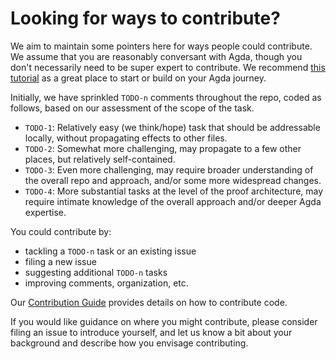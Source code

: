 # Looking for ways to contribute?  

We aim to maintain some pointers here for ways people could contribute.  We assume that you are reasonably conversant with Agda, though you don't necessarily need to be super expert to contribute.  We recommend [this tutorial](https://plfa.github.io/) as a great place to start or build on your Agda journey.

Initially, we have sprinkled `TODO-n` comments throughout the repo, coded as follows, based on our assessment of the scope of the task.  

* `TODO-1`: Relatively easy (we think/hope) task that should be addressable locally, without propagating effects to other files.
* `TODO-2`: Somewhat more challenging, may propagate to a few other places, but relatively self-contained.
* `TODO-3`: Even more challenging, may require broader understanding of the overall repo and approach, and/or some more widespread changes.
* `TODO-4`: More substantial tasks at the level of the proof architecture, may require intimate knowledge of the overall approach and/or deeper Agda expertise.

You could contribute by:
* tackling a `TODO-n` task or an existing issue
* filing a new issue
* suggesting additional `TODO-n` tasks
* improving comments, organization, etc.

Our [Contribution Guide](./CONTRIBUTING.md) provides details on how to contribute code.

If you would like guidance on where you might contribute, please consider filing an issue to introduce yourself, and let us know a bit about your background and describe how you envisage contributing.